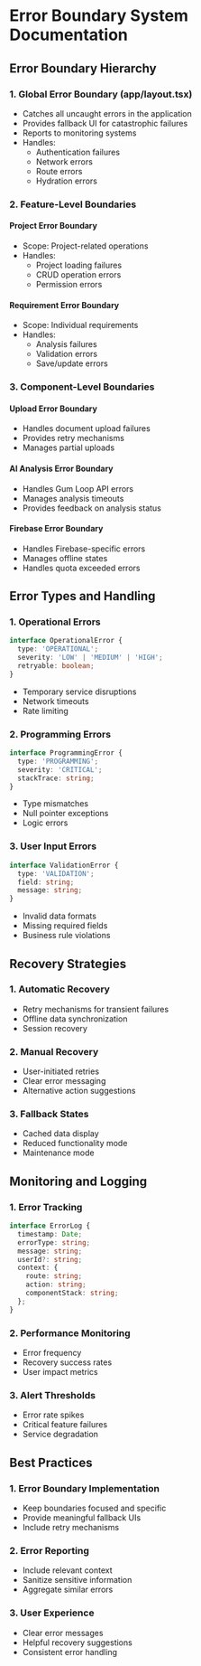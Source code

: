 # Error Boundary System Documentation

## Error Boundary Hierarchy

### 1. Global Error Boundary (app/layout.tsx)
- Catches all uncaught errors in the application
- Provides fallback UI for catastrophic failures
- Reports to monitoring systems
- Handles:
  * Authentication failures
  * Network errors
  * Route errors
  * Hydration errors

### 2. Feature-Level Boundaries

#### Project Error Boundary
- Scope: Project-related operations
- Handles:
  * Project loading failures
  * CRUD operation errors
  * Permission errors

#### Requirement Error Boundary
- Scope: Individual requirements
- Handles:
  * Analysis failures
  * Validation errors
  * Save/update errors

### 3. Component-Level Boundaries

#### Upload Error Boundary
- Handles document upload failures
- Provides retry mechanisms
- Manages partial uploads

#### AI Analysis Error Boundary
- Handles Gum Loop API errors
- Manages analysis timeouts
- Provides feedback on analysis status

#### Firebase Error Boundary
- Handles Firebase-specific errors
- Manages offline states
- Handles quota exceeded errors

## Error Types and Handling

### 1. Operational Errors
```typescript
interface OperationalError {
  type: 'OPERATIONAL';
  severity: 'LOW' | 'MEDIUM' | 'HIGH';
  retryable: boolean;
}
```
- Temporary service disruptions
- Network timeouts
- Rate limiting

### 2. Programming Errors
```typescript
interface ProgrammingError {
  type: 'PROGRAMMING';
  severity: 'CRITICAL';
  stackTrace: string;
}
```
- Type mismatches
- Null pointer exceptions
- Logic errors

### 3. User Input Errors
```typescript
interface ValidationError {
  type: 'VALIDATION';
  field: string;
  message: string;
}
```
- Invalid data formats
- Missing required fields
- Business rule violations

## Recovery Strategies

### 1. Automatic Recovery
- Retry mechanisms for transient failures
- Offline data synchronization
- Session recovery

### 2. Manual Recovery
- User-initiated retries
- Clear error messaging
- Alternative action suggestions

### 3. Fallback States
- Cached data display
- Reduced functionality mode
- Maintenance mode

## Monitoring and Logging

### 1. Error Tracking
```typescript
interface ErrorLog {
  timestamp: Date;
  errorType: string;
  message: string;
  userId?: string;
  context: {
    route: string;
    action: string;
    componentStack: string;
  };
}
```

### 2. Performance Monitoring
- Error frequency
- Recovery success rates
- User impact metrics

### 3. Alert Thresholds
- Error rate spikes
- Critical feature failures
- Service degradation

## Best Practices

### 1. Error Boundary Implementation
- Keep boundaries focused and specific
- Provide meaningful fallback UIs
- Include retry mechanisms

### 2. Error Reporting
- Include relevant context
- Sanitize sensitive information
- Aggregate similar errors

### 3. User Experience
- Clear error messages
- Helpful recovery suggestions
- Consistent error handling